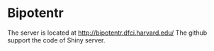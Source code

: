 # Bipotentr

The server is located at http://bipotentr.dfci.harvard.edu/
The github support the code of Shiny server. 
